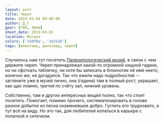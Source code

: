 ```yaml
---
layout: post
title: Череп
date: 2019-03-04 00:00:00
author: Д.Г.
gear: [70D, 40mm]
shoot_date: 2019-03-02
location: Москва
colors: ['150f0a', '3e3126']
tags: [животные, динозавр, череп]
---
```

Случилось нам тут посетить [Палеонтологический музей](https://www.paleo.ru/museum/), в связи с чем держите череп. Череп принадлежал какой-то огромной хищной гадине, но ни сфоткать табличку, ни хотя бы записать в блокнотик её имя никто, конечно же, не догадался. Так что ежели надо подробностей -- загляните уже в музей лично, она (гадина) там в полный рост, украшает, как щас помню, третий по счёту зал, нижний уровень.

Собственно, там и других интересных вещей полно, так что стоит посетить. Помогает, помимо прочего, систематизировать в голове разное добытое из песка окаменевшее добро. Гуглить его трудновато, а тут всё на виду. Но это так, для любителей копаться в карьере с лопаткой и ситечком.
